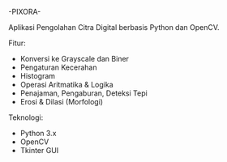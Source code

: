 -PIXORA-

Aplikasi Pengolahan Citra Digital berbasis Python dan OpenCV.

Fitur:
- Konversi ke Grayscale dan Biner
- Pengaturan Kecerahan
- Histogram
- Operasi Aritmatika & Logika
- Penajaman, Pengaburan, Deteksi Tepi
- Erosi & Dilasi (Morfologi)

Teknologi:
- Python 3.x
- OpenCV
- Tkinter GUI
 
 
